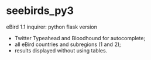 # seebirds_py3
eBird 1.1 inquirer: python flask version

- Twitter Typeahead and Bloodhound for autocomplete;
- all eBird countries and subregions (1 and 2);
- results displayed without using tables.
